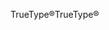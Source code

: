 <span data-ttu-id="d031c-101">TrueType®</span><span class="sxs-lookup"><span data-stu-id="d031c-101">TrueType®</span></span>
